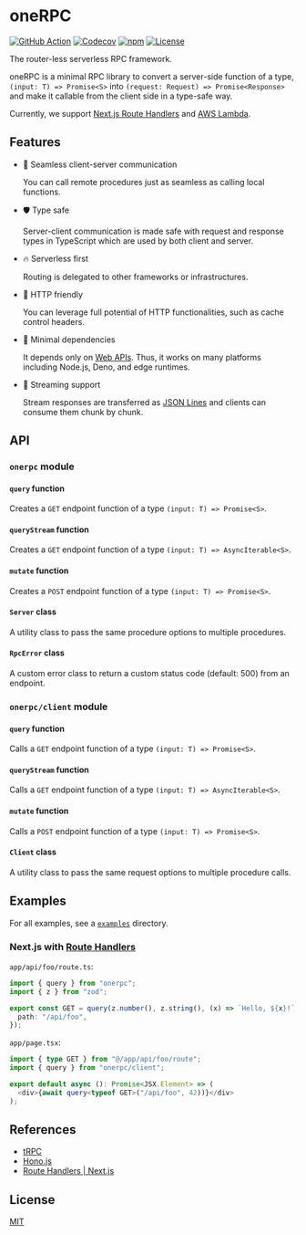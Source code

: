 # oneRPC

[![GitHub Action](https://img.shields.io/github/actions/workflow/status/raviqqe/onerpc/test.yaml?branch=main&style=flat-square)](https://github.com/raviqqe/onerpc/actions)
[![Codecov](https://img.shields.io/codecov/c/github/raviqqe/onerpc.svg?style=flat-square)](https://codecov.io/gh/raviqqe/onerpc)
[![npm](https://img.shields.io/npm/v/onerpc?style=flat-square)](https://www.npmjs.com/package/onerpc)
[![License](https://img.shields.io/github/license/raviqqe/onerpc.svg?style=flat-square)](LICENSE)

The router-less serverless RPC framework.

oneRPC is a minimal RPC library to convert a server-side function of a type, `(input: T) => Promise<S>` into `(request: Request) => Promise<Response>` and make it callable from the client side in a type-safe way.

Currently, we support [Next.js Route Handlers][route-handlers] and [AWS Lambda](https://aws.amazon.com/lambda/).

## Features

- 🔮 Seamless client-server communication

  You can call remote procedures just as seamless as calling local functions.

- 🛡️ Type safe

  Server-client communication is made safe with request and response types in TypeScript which are used by both client and server.

- 🔥 Serverless first

  Routing is delegated to other frameworks or infrastructures.

- 🤝 HTTP friendly

  You can leverage full potential of HTTP functionalities, such as cache control headers.

- 🐁 Minimal dependencies

  It depends only on [Web APIs](https://developer.mozilla.org/en-US/docs/Web/API). Thus, it works on many platforms including Node.js, Deno, and edge runtimes.

- 🌊 Streaming support

  Stream responses are transferred as [JSON Lines](https://jsonlines.org/) and clients can consume them chunk by chunk.

## API

### `onerpc` module

#### `query` function

Creates a `GET` endpoint function of a type `(input: T) => Promise<S>`.

#### `queryStream` function

Creates a `GET` endpoint function of a type `(input: T) => AsyncIterable<S>`.

#### `mutate` function

Creates a `POST` endpoint function of a type `(input: T) => Promise<S>`.

#### `Server` class

A utility class to pass the same procedure options to multiple procedures.

#### `RpcError` class

A custom error class to return a custom status code (default: 500) from an endpoint.

### `onerpc/client` module

#### `query` function

Calls a `GET` endpoint function of a type `(input: T) => Promise<S>`.

#### `queryStream` function

Calls a `GET` endpoint function of a type `(input: T) => AsyncIterable<S>`.

#### `mutate` function

Calls a `POST` endpoint function of a type `(input: T) => Promise<S>`.

#### `Client` class

A utility class to pass the same request options to multiple procedure calls.

## Examples

For all examples, see a [`examples`](examples) directory.

### Next.js with [Route Handlers][route-handlers]

`app/api/foo/route.ts`:

```typescript
import { query } from "onerpc";
import { z } from "zod";

export const GET = query(z.number(), z.string(), (x) => `Hello, ${x}!`, {
  path: "/api/foo",
});
```

`app/page.tsx`:

```typescript
import { type GET } from "@/app/api/foo/route";
import { query } from "onerpc/client";

export default async (): Promise<JSX.Element> => (
  <div>{await query<typeof GET>("/api/foo", 42))}</div>
);
```

## References

- [tRPC](https://trpc.io/)
- [Hono.js](https://hono.dev/)
- [Route Handlers | Next.js](https://nextjs.org/docs/app/building-your-application/routing/router-handlers)

## License

[MIT](LICENSE)

[route-handlers]: https://nextjs.org/docs/app/building-your-application/routing/router-handlers

